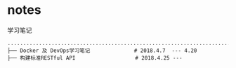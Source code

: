 # notes
学习笔记

    ...............................................................................
    ├── Docker 及 DevOps学习笔记              # 2018.4.7  --- 4.20
    ├── 构建标准RESTful API                   # 2018.4.25 --- 
